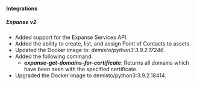 
#### Integrations
##### Expanse v2
- Added support for the Expanse Services API.
- Added the ability to create, list, and assign Point of Contacts to assets.
- Updated the Docker image to: *demisto/python3:3.9.2.17246*.
- Added the following command.
  - ***expanse-get-domains-for-certificate***: Returns all domains which have been seen with the specified certificate.
- Upgraded the Docker image to demisto/python3:3.9.2.18414.
